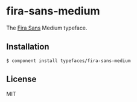 # fira-sans-medium
  
  The [Fira Sans](https://github.com/mozilla/Fira) Medium typeface.

## Installation

    $ component install typefaces/fira-sans-medium

## License

  MIT